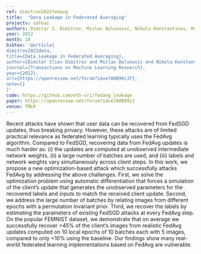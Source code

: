 ```yaml
---
ref: dimitrov2022fedavg
title:  "Data Leakage in Federated Averaging"
projects: safeai
authors: Dimitar I. Dimitrov, Mislav Balunović, Nikola Konstantinov, Martin Vechev
year: 2022
month: 10
bibtex: '@article{
dimitrov2022data,
title={Data Leakage in Federated Averaging},
author={Dimitar Iliev Dimitrov and Mislav Balunovic and Nikola Konstantinov and Martin Vechev},
journal={Transactions on Machine Learning Research},
year={2022},
url={https://openreview.net/forum?id=e7A0B99zJf},
note={}
}'
code: https://github.com/eth-sri/fedavg_leakage
paper: https://openreview.net/forum?id=e7A0B99zJ
venue: TMLR
---
```

Recent attacks have shown that user data can be recovered from FedSGD updates, thus breaking privacy. However, these attacks are of limited practical relevance as federated learning typically uses the FedAvg algorithm. Compared to FedSGD, recovering data from FedAvg updates is much harder as: (i) the updates are computed at unobserved intermediate network weights, (ii) a large number of batches are used, and (iii) labels and network weights vary simultaneously across client steps. In this work, we propose a new optimization-based attack which successfully attacks FedAvg by addressing the above challenges. First, we solve the optimization problem using automatic differentiation that forces a simulation of the client’s update that generates the unobserved parameters for the recovered labels and inputs to match the received client update. Second, we address the large number of batches by relating images from different epochs with a permutation invariant prior. Third, we recover the labels by estimating the parameters of existing FedSGD attacks at every FedAvg step. On the popular FEMNIST dataset, we demonstrate that on average we successfully recover >45% of the client’s images from realistic FedAvg updates computed on 10 local epochs of 10 batches each with 5 images, compared to only <10% using the baseline. Our findings show many real-world federated learning implementations based on FedAvg are vulnerable.
